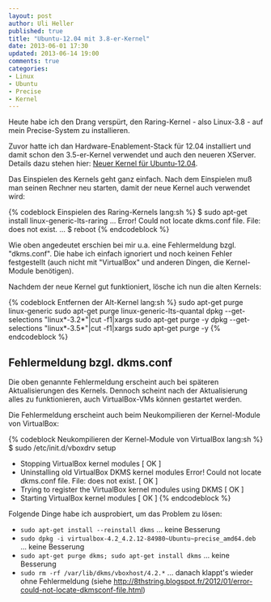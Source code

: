```yaml
---
layout: post
author: Uli Heller
published: true
title: "Ubuntu-12.04 mit 3.8-er-Kernel"
date: 2013-06-01 17:30
updated: 2013-06-14 19:00
comments: true
categories: 
- Linux
- Ubuntu
- Precise
- Kernel
---
```


Heute habe ich den Drang verspürt, den Raring-Kernel - also Linux-3.8 - auf
mein Precise-System zu installieren.

<!--more -->

Zuvor hatte ich
dan Hardware-Enablement-Stack für 12.04 installiert
und damit schon den 3.5-er-Kernel verwendet und auch
den neueren XServer. Details dazu stehen hier:
[Neuer Kernel für Ubuntu-12.04](/2013/02/20/precise-hardware-enablement/).

Das Einspielen des Kernels geht ganz einfach. Nach dem Einspielen
muß man seinen Rechner neu starten, damit der neue Kernel auch
verwendet wird:

{% codeblock Einspielen des Raring-Kernels lang:sh %}
$ sudo apt-get install linux-generic-lts-raring
...
Error! Could not locate dkms.conf file.
File:  does not exist.
...
$ reboot
{% endcodeblock %}

Wie oben angedeutet erschien bei mir u.a. eine Fehlermeldung bzgl. "dkms.conf".
Die habe ich einfach ignoriert und noch keinen Fehler festgestellt (auch nicht
mit "VirtualBox" und anderen Dingen, die Kernel-Module benötigen).

Nachdem der neue Kernel gut funktioniert, lösche ich nun die alten Kernels:

{% codeblock Entfernen der Alt-Kernel lang:sh %}
sudo apt-get purge linux-generic
sudo apt-get purge linux-generic-lts-quantal
dpkg --get-selections "linux*-3.2*"|cut -f1|xargs sudo apt-get purge -y
dpkg --get-selections "linux*-3.5*"|cut -f1|xargs sudo apt-get purge -y
{% endcodeblock %}

## Fehlermeldung bzgl. dkms.conf

Die oben genannte Fehlermeldung erscheint auch bei späteren Aktualisierungen
des Kernels. Dennoch scheint nach der Aktualisierung alles zu funktionieren,
auch VirtualBox-VMs können gestartet werden.

Die Fehlermeldung erscheint auch beim Neukompilieren der Kernel-Module
von VirtualBox:

{% codeblock Neukompilieren der Kernel-Module von VirtualBox lang:sh %}
$ sudo /etc/init.d/vboxdrv setup
 * Stopping VirtualBox kernel modules                                    [ OK ] 
 * Uninstalling old VirtualBox DKMS kernel modules                              Error! Could not locate dkms.conf file.
File:  does not exist.
                                                                         [ OK ]
 * Trying to register the VirtualBox kernel modules using DKMS           [ OK ] 
 * Starting VirtualBox kernel modules                                    [ OK ] 
{% endcodeblock %}

Folgende Dinge habe ich ausprobiert, um das Problem zu lösen:

* `sudo apt-get install --reinstall dkms` ... keine Besserung
* `sudo dpkg -i virtualbox-4.2_4.2.12-84980~Ubuntu~precise_amd64.deb` ... keine Besserung
* `sudo apt-get purge dkms; sudo apt-get install dkms` ... keine Besserung
* `sudo rm -rf /var/lib/dkms/vboxhost/4.2.*` ... danach klappt's wieder ohne Fehlermeldung (siehe <http://8thstring.blogspot.fr/2012/01/error-could-not-locate-dkmsconf-file.html>)
